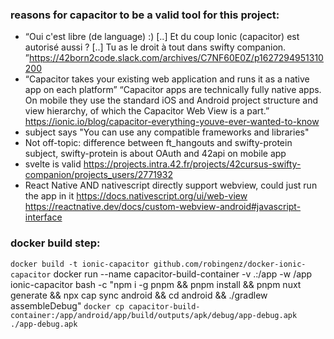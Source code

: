 ### reasons for capacitor to be a valid tool for this project:

- “Oui c'est libre (de language) :) [..] Et du coup Ionic (capacitor) est autorisé aussi ? [..] Tu as le droit à tout dans swifty companion. ”https://42born2code.slack.com/archives/C7NF60E0Z/p1627294951310200
- “Capacitor takes your existing web application and runs it as a native app on each platform”
  “Capacitor apps are technically fully native apps. On mobile they use the standard iOS and Android project structure and view hierarchy, of which the Capacitor Web View is a part.”
  https://ionic.io/blog/capacitor-everything-youve-ever-wanted-to-know
- subject says "You can use any compatible frameworks and libraries"
- Not off-topic: difference between ft_hangouts and swifty-protein subject, swifty-protein is about OAuth and 42api on mobile app
- svelte is valid https://projects.intra.42.fr/projects/42cursus-swifty-companion/projects_users/2771932
- React Native AND nativescript directly support webview, could just run the app in it https://docs.nativescript.org/ui/web-view
  https://reactnative.dev/docs/custom-webview-android#javascript-interface

### docker build step:

`docker build -t ionic-capacitor github.com/robingenz/docker-ionic-capacitor`
docker run --name capacitor-build-container -v .:/app -w /app ionic-capacitor bash -c "npm i -g pnpm && pnpm install && pnpm nuxt generate && npx cap sync android && cd android && ./gradlew assembleDebug"
`docker cp capacitor-build-container:/app/android/app/build/outputs/apk/debug/app-debug.apk ./app-debug.apk`
